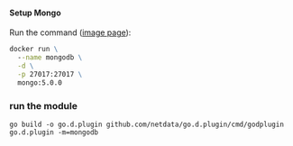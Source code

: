 #### Setup Mongo

Run the command ([image page](https://hub.docker.com/_/mongo)):

```cmd
docker run \
  --name mongodb \
  -d \
  -p 27017:27017 \
  mongo:5.0.0
```

### run the module

```shell
go build -o go.d.plugin github.com/netdata/go.d.plugin/cmd/godplugin
go.d.plugin -m=mongodb
```
